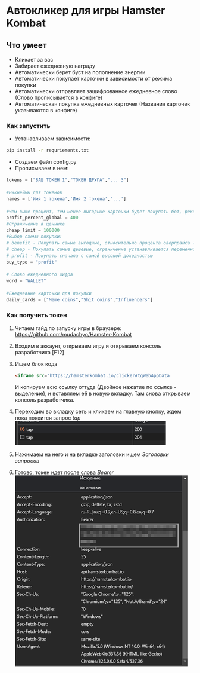 # Автокликер для игры Hamster Kombat

## Что умеет

* Кликает за вас
* Забирает ежедневную награду
* Автоматически берет буст на пополнение энергии
* Автоматически покупает карточки в зависимости от режима покупки
* Автоматически отправляет защифрованное ежедневное слово (Слово прописывается в конфиге)
* Автоматическая покупка ежедневных карточек (Названия карточек указываются в конфиге)

### Как запустить

* Устанавливаем зависимости:

```bash
pip install -r requriements.txt
```

* Создаем файл config.py
* Прописываем в нем:

```python
tokens = ["ВАШ ТОКЕН 1","ТОКЕН ДРУГА","... 3"]

#Никнеймы для токенов
names = ['Имя 1 токена','Имя 2 токена','...']

#Чем выше процент, тем менее выгодные карточки будет покупать бот, рекомендованное значение: 100-150
profit_percent_global = 400
#Ограничение в ценнике
cheap_limit = 100000
#Выбор схемы покупки:
# benefit - Покупать самые выгодные, относительно процента оверпрайса -> profit_percent_global
# cheap - Покупать самые дешевые, ограничение устанавливается переменной cheap_limit
# profit - Покупать сначала с самой высокой доходностью
buy_type = "profit"

# Слово ежедневного шифра
word = "WALLET"

#Ежедневные карточки для покупки
daily_cards = ["Meme coins","Shit coins","Influencers"]

```

### Как получить токен

1. Читаем гайд по запуску игры в браузере: <https://github.com/mudachyo/Hamster-Kombat>
2. Входим в аккаунт, открываем игру и открываем консоль разработчика [F12]
3. Ищем блок кода

    ```html
    <iframe src="https://hamsterkombat.io/clicker#tgWebAppData
    ```

    И копируем всю ссылку оттуда (Двойное нажатие по ссылке - выделение), и вставляем её в новую вкладку. Там снова открываем консоль разработчика.

4. Переходим во вкладку сеть и кликаем на главную кнопку, ждем пока появится запрос *tap*
![alt text](image.png)
5. Нажимаем на него и на вкладке заголовки ищем *Заголовки запросов*
6. Готово, токен идет после слова *Bearer*  
![alt text](image-2.png)
